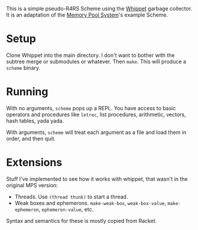 This is a simple pseudo-R4RS Scheme using the [Whippet](https://github.com/wingo/whippet/) garbage collector. It is an adaptation of the [Memory Pool System](https://github.com/Ravenbrook/mps)'s example Scheme.

# Setup

Clone Whippet into the main directory. I don't want to bother with the subtree merge or submodules or whatever. Then `make`. This will produce a `scheme` binary.

# Running

With no arguments, `scheme` pops up a REPL. You have access to basic operators and procedures like `letrec`, list procedures, arithmetic, vectors, hash tables, yada yada.

With arguments, `scheme` will treat each argument as a file and load them in order, and then quit.

# Extensions

Stuff I've implemented to see how it works with whippet, that wasn't in the original MPS version:

* Threads. Use `(thread thunk)` to start a thread.
* Weak boxes and ephemerons. `make-weak-box`, `weak-box-value`, `make-ephemeron`, `ephemeron-value`, etc.

Syntax and semantics for these is mostly copied from Racket.
